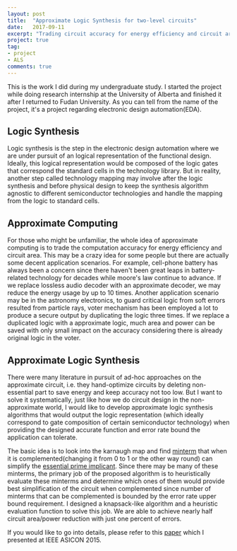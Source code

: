```yaml
---
layout: post
title:  "Approximate Logic Synthesis for two-level circuits"
date:   2017-09-11
excerpt: "Trading circuit accuracy for energy efficiency and circuit area."
project: true
tag:
- project
- ALS
comments: true
---
```


This is the work I did during my undergraduate study. I started the project while doing research internship at the University of Alberta and finished it after I returned to Fudan University. As you can tell from the name of the project, it's a project regarding electronic design automation(EDA).

## Logic Synthesis
Logic synthesis is the step in the electronic design automation where we are under pursuit of an logical representation of the functional design. Ideally, this logical representation would be composed of the logic gates that correspond the standard cells in the technology library. But in reality, another step called technology mapping may involve after the logic synthesis and before physical design to keep the synthesis algorithm agnostic to different semiconductor technologies and handle the mapping from the logic to standard cells.

## Approximate Computing
For those who might be unfamiliar, the whole idea of approximate computing is to trade the computation accuracy for energy efficiency and circuit area. This may be a crazy idea for some people but there are actually some decent application scenarios. For example, cell-phone battery has always been a concern since there haven't been great leaps in battery-related technology for decades while moore's law continue to advance. If we replace lossless audio decoder with an approximate decoder, we may reduce the energy usage by up to 10 times. Another application scenario may be in the astronomy electronics, to guard critical logic from soft errors resulted from particle rays, voter mechanism has been employed a lot to produce a secure output by duplicating the logic three times. If we replace a duplicated logic with a approximate logic, much area and power can be saved with only small impact on the accuracy considering there is already original logic in the voter.

## Approximate Logic Synthesis
There were many literature in pursuit of ad-hoc approaches on the approximate circuit, i.e. they hand-optimize circuits by deleting non-essential part to save energy and keep accuracy not too low. But I want to solve it systematically, just like how we do circuit design in the non-approximate world, I would like to develop approximate logic synthesis algorithms that would output the logic representation (which ideally correspond to gate composition of certain semiconductor technology) when providing the designed accurate function and error rate bound the application can tolerate.

The basic idea is to look into the karnaugh map and find [minterm](https://en.wiktionary.org/wiki/minterm) that when it is complemented(changing it from 0 to 1 or the other way round) can simplify the [essential prime implicant](https://en.wiktionary.org/wiki/essential_prime_implicant). Since there may be many of these minterms, the primary job of the proposed algorithm is to heuristically evaluate these minterms and determine which ones of them would provide best simplification of the circuit when complemented since number of minterms that can be complemented is bounded by the error rate upper bound requirement. I designed a knapsack-like algorithm and a heuristic evaluation function to solve this job. We are able to achieve nearly half circuit area/power reduction with just one percent of errors.

If you would like to go into details, please refer to this [paper](http://ieeexplore.ieee.org/document/7516961/) which I presented at IEEE ASICON 2015.
